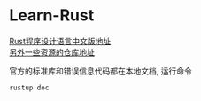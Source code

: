 # Learn-Rust

[Rust程序设计语言中文版地址](https://kaisery.github.io/trpl-zh-cn/foreword.html)  
[另外一些资源的仓库地址](https://github.com/ctjhoa/rust-learning)

官方的标准库和错误信息代码都在本地文档, 运行命令

```.sh
rustup doc
```

